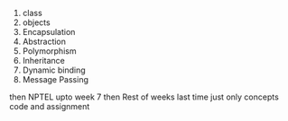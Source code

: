 1. class 
2. objects 
3. Encapsulation 
4. Abstraction 
5. Polymorphism 
6. Inheritance 
7. Dynamic binding 
8. Message Passing 

then NPTEL upto week 7
then Rest of weeks 
last time just only concepts code and assignment 